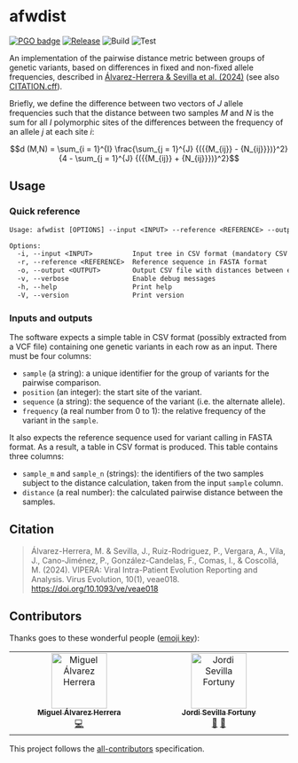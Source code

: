 # afwdist

[![PGO badge](https://img.shields.io/badge/PathoGenOmics-Lab-yellow.svg)](https://pathogenomics.github.io/)
[![Release](https://img.shields.io/github/release/PathoGenOmics-Lab/afwdist.svg)](https://github.com/PathoGenOmics-Lab/afwdist/releases)
![Build](https://github.com/PathoGenOmics-Lab/afwdist/actions/workflows/build.yml/badge.svg)
![Test](https://github.com/PathoGenOmics-Lab/afwdist/actions/workflows/test.yml/badge.svg)

An implementation of the pairwise distance metric between groups of genetic variants, based on differences in fixed and non-fixed allele frequencies, described in [Álvarez-Herrera & Sevilla et al. (2024)](https://doi.org/10.1093/ve/veae018) (see also [CITATION.cff](/CITATION.cff)).

Briefly, we define the difference between two vectors of $J$ allele frequencies such that the distance between two samples $M$ and $N$ is the sum for all $I$ polymorphic sites of the differences between the frequency of an allele $j$ at each site $i$:

$$d (M,N) = \sum_{i = 1}^{I} \frac{\sum_{j = 1}^{J} {({{M_{ij}} - {N_{ij}}})}^2} {4 - \sum_{j = 1}^{J} {({{M_{ij}} + {N_{ij}}})}^2}$$

## Usage

### Quick reference

```txt
Usage: afwdist [OPTIONS] --input <INPUT> --reference <REFERENCE> --output <OUTPUT>

Options:
  -i, --input <INPUT>          Input tree in CSV format (mandatory CSV columns are 'sample', 'position', 'sequence' and 'frequency')
  -r, --reference <REFERENCE>  Reference sequence in FASTA format
  -o, --output <OUTPUT>        Output CSV file with distances between each pair of samples
  -v, --verbose                Enable debug messages
  -h, --help                   Print help
  -V, --version                Print version
```

### Inputs and outputs

The software expects a simple table in CSV format (possibly extracted from a VCF file) containing one genetic variants in each row as an input. There must be four columns:

- `sample` (a string): a unique identifier for the group of variants for the pairwise comparison.
- `position` (an integer): the start site of the variant.
- `sequence` (a string): the sequence of the variant (i.e. the alternate allele).
- `frequency` (a real number from 0 to 1): the relative frequency of the variant in the `sample`.

It also expects the reference sequence used for variant calling in FASTA format. As a result, a table in CSV format is produced. This table contains three columns:

- `sample_m` and `sample_n` (strings): the identifiers of the two samples subject to the distance calculation, taken from the input `sample` column.
- `distance` (a real number): the calculated pairwise distance between the samples.

## Citation

> Álvarez-Herrera, M. & Sevilla, J., Ruiz-Rodriguez, P., Vergara, A., Vila, J., Cano-Jiménez, P., González-Candelas, F., Comas, I., & Coscollá, M. (2024). VIPERA: Viral Intra-Patient Evolution Reporting and Analysis. Virus Evolution, 10(1), veae018. https://doi.org/10.1093/ve/veae018

## Contributors

Thanks goes to these wonderful people ([emoji key](https://allcontributors.org/docs/en/emoji-key)):

<!-- ALL-CONTRIBUTORS-LIST:START - Do not remove or modify this section -->
<!-- prettier-ignore-start -->
<!-- markdownlint-disable -->
<table>
  <tbody>
    <tr>
      <td align="center" valign="top" width="14.28%"><a href="https://github.com/ahmig"><img src="https://avatars.githubusercontent.com/u/30174538?v=4?s=100" width="100px;" alt="Miguel Álvarez Herrera"/><br /><sub><b>Miguel Álvarez Herrera</b></sub></a><br /><a href="https://github.com/ahmig/afwdist/commits?author=ahmig" title="Code">💻</a></td>
      <td align="center" valign="top" width="14.28%"><a href="https://github.com/SeviJordi"><img src="https://avatars.githubusercontent.com/u/124465736?v=4?s=100" width="100px;" alt="Jordi Sevilla Fortuny"/><br /><sub><b>Jordi Sevilla Fortuny</b></sub></a><br /><a href="https://github.com/ahmig/afwdist/issues?q=author%3ASeviJordi" title="Bug reports">🐛</a> <a href="#userTesting-SeviJordi" title="User Testing">📓</a></td>
    </tr>
  </tbody>
</table>

<!-- markdownlint-restore -->
<!-- prettier-ignore-end -->

<!-- ALL-CONTRIBUTORS-LIST:END -->

This project follows the [all-contributors](https://github.com/all-contributors/all-contributors) specification.
